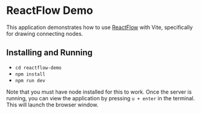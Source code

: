 # ReactFlow Demo

This application demonstrates how to use [ReactFlow](https://reactflow.dev/) with Vite, specifically
for drawing connecting nodes.

## Installing and Running

- ``cd reactflow-demo``
- ``npm install``
- ``npm run dev``

Note that you must have node installed for this to work.  Once the server is running, you can view the
application by pressing ``u + enter`` in the terminal.  This will launch the browser window.